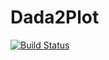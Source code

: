 # Dada2Plot

[![Build Status](https://github.com/Xiao-Zhong/Dada2Plot.jl/actions/workflows/CI.yml/badge.svg?branch=main)](https://github.com/Xiao-Zhong/Dada2Plot.jl/actions/workflows/CI.yml?query=branch%3Amain)
